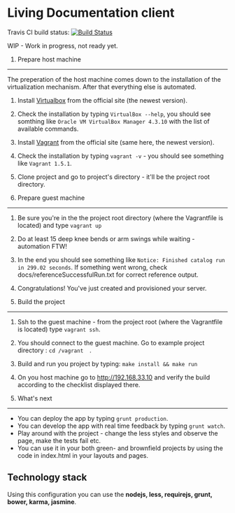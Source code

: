 Living Documentation client
================
Travis CI build status: [![Build Status](https://travis-ci.org/michaelszymczak/livingDocumentationClient.svg?branch=master)](https://travis-ci.org/michaelszymczak/livingDocumentationClient)

WIP - Work in progress, not ready yet.



1. Prepare host machine
-------------
The preperation of the host machine comes down to the installation of the virtualization mechanism. After that everything else is automated.

1. Install [Virtualbox](https://www.virtualbox.org/wiki/Downloads) from the official site (the newest version).
2. Check the installation by typing `VirtualBox --help`, you should see somthing like `Oracle VM VirtualBox Manager 4.3.10` with the list of available commands.
3. Install [Vagrant](https://www.vagrantup.com/downloads) from the official site (same here, the newest version).
4. Check the installation by typing `vagrant -v` - you should see something like `Vagrant 1.5.1`.
5. Clone project and go to project's directory - it'll be the project root directory.


2. Prepare guest machine
-------------

1. Be sure you're in the the project root directory (where the Vagrantfile is located) and type `vagrant up`
2. Do at least 15 deep knee bends or arm swings while waiting - automation FTW!
3. In the end you should see something like `Notice: Finished catalog run in 299.02 seconds`. If something went wrong, check docs/referenceSuccessfulRun.txt for correct reference output.
4. Congratulations! You've just created and provisioned your server.


3. Build the project
-------------

1. Ssh to the guest machine - from the project root (where the Vagrantfile is located) type `vagrant ssh`.
2. You should connect to the guest machine. Go to example project directory : `cd /vagrant  `.
3. Build and run you project by typing: `make install && make run`
4. On you host machine go to http://192.168.33.10 and verify the build according to the checklist displayed there.


4. What's next
-----------
- You can deploy the app by typing `grunt production`.
- You can develop the app with real time feedback by typing `grunt watch`.
- Play around with the project - change the less styles and observe the page, make the tests fail etc.
- You can use it in your both green- and brownfield projects by using the code in index.html in your layouts and pages.

Technology stack
-----------

Using this configuration you can use the **nodejs, less, requirejs, grunt, bower, karma, jasmine**.
